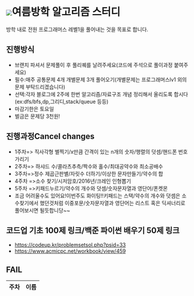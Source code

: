 # <img src="https://img.shields.io/badge/Python-3766AB?style=flat-square&logo=Python&logoColor=white"/>여름방학 알고리즘 스터디
  방학 내로 전원 프로그래머스 레벨1을 풀어내는 것을 목표로 합니다.<br>
## 진행방식
  - 브랜치 파셔서 문제풀이 후 풀리퀘를 날려주세요(코드에 주석으로 풀이과정 붙여주세요)<br>
  - 필수:매주 공통문제 4개 개별문제 3개 풀어오기(개별문제는 프로그래머스lv1 외의 문제 부탁드리겠습니다)<br>
  - 선택:각자 블로그에 2주에 한번 알고리즘/자료구조 개념 정리해서 올리도록 합시다(ex:dfs/bfs,dp,그리디,stack/queue 등등)<br>
  - 마감기한은 토요일
  - 벌금은 문제당 3천원!
  
## 진행과정Cancel changes
  - 1주차=> 직사각형 별찍기/x만큼 간격이 있는 n개의 숫자/행렬의 덧셈/핸드폰 번호 가리기
  - 2주차=> 하샤드 수/콜라츠추측/짝수와 홀수/최대공약수와 최소공배수
  - 3주차=>정수 제곱근판별/자릿수 더하기/이상한 문자만들기/약수의 합
  - 4주차 =>소수 찾기/시저암호/2016년/크레인 인형뽑기
  - 5주차 =>키패드누르기/약수의 개수와 덧셈/숫자문자열과 영단어/폰켓몬
  - 조금 어려울수도 있어요!이번주도 화이팅!!키패드는 스택/약수의 개수와 덧셈은 소수찾기에서 했던것처럼 이중포문/숫자문자열과 영단어는 리스트 혹은 딕셔너리로 풀어보시면 될듯합니당~~
  
## 코드업 기초 100제 링크/백준 파이썬 배우기 50제 링크
- https://codeup.kr/problemsetsol.php?psid=33
- https://www.acmicpc.net/workbook/view/459

## FAIL 
|주차|이름|
|---|---|
